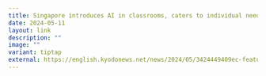 ```yaml
---
title: Singapore introduces AI in classrooms, caters to individual need
date: 2024-05-11
layout: link
description: ""
image: ""
variant: tiptap
external: https://english.kyodonews.net/news/2024/05/3424449409ec-feature-singapore-introduces-ai-in-classrooms-caters-to-individual-need.html
---
```


